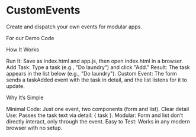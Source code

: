 # CustomEvents
Create and dispatch your own events for modular apps.

For our Demo Code

How It Works

Run It: Save as index.html and app.js, then open index.html in a browser.
Add Task: Type a task (e.g., "Do laundry") and click "Add."
Result: The task appears in the list below (e.g., "Do laundry").
Custom Event: The form sends a taskAdded event with the task in detail, and the list listens for it to update.

Why It’s Simple

Minimal Code: Just one event, two components (form and list).
Clear detail Use: Passes the task text via detail: { task }.
Modular: Form and list don’t directly interact, only through the event.
Easy to Test: Works in any modern browser with no setup.
